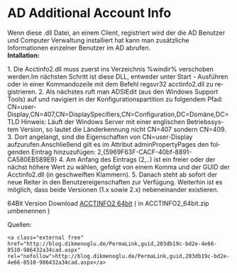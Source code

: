 # AD Additional Account Info

Wenn diese .dll Datei, an einem Client, registriert wird der die AD Benutzer und Computer Verwaltung installiert hat kann man zusätzliche Informationen einzelner Benutzer im AD abrufen.  
**Intallation:**

<div class="vector-body" id="bkmrk-die-acctinfo2.dll-mu"><div class="mw-body-content mw-content-ltr" dir="ltr" lang="de"><div class="mw-parser-output">1. Die Acctinfo2.dll muss zuerst ins Verzeichnis %windir% verschoben werden.Im nächsten Schritt ist diese DLL, entweder unter Start - Ausführen oder in einer Kommandozeile mit dem Befehl regsvr32 acctinfo2.dll zu registrieren.
2. Als nächstes ruft man ADSIEdit (aus den Windows Support Tools) auf und navigiert in der Konfigurationspartition zu folgendem Pfad: CN=user-Display,CN=407,CN=DisplaySpecifiers,CN=Configuration,DC=Domäne,DC=TLD  
    Hinweis: Läuft der Windows Server mit einer englischen Betriebssystem Version, so lautet die Länderkennung nicht CN=407 sondern CN=409.
3. Dort angelangt, sind die Eigenschaften von CN=user-Display aufzurufen.Anschließend gilt es im Attribut adminPropertyPages den folgenden Eintrag hinzuzufügen:  
    2,{5969F63F-CACF-40bf-8891-CA580EB589E9}
4. Am Anfang des Eintrags (2,..) ist ein freier oder der nächst höhere Wert zu wählen, gefolgt von einem Komma und der GUID der Acctinfo2.dll (in geschweiften Klammern).
5. Danach steht ab sofort der neue Reiter in den Benutzereigenschaften zur Verfügung. Weiterhin ist es möglich, dass beide Versionen (1.x sowie 2.x) nebeneinander existieren.

</div></div></div>  
  
64Bit Version Download [ACCTINFO2 64bit](https://wiki.eidolf.de/index.php?title=Spezial:Hochladen&wpDestFile=ACCTINFO2_64bit.zip.rar "ACCTINFO2 64bit.zip.rar") ( in ACCTINFO2\_64bit.zip umbenennen )

  
Quellen:

```
<a class="external free" href="http://blog.dikmenoglu.de/PermaLink,guid,203db19c-bd2e-4e66-8510-986432a34cad.aspx" rel="nofollow">http://blog.dikmenoglu.de/PermaLink,guid,203db19c-bd2e-4e66-8510-986432a34cad.aspx</a>
```